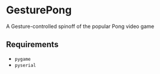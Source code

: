 # GesturePong
A Gesture-controlled spinoff of the popular Pong video game

## Requirements
- `pygame`
- `pyserial`
